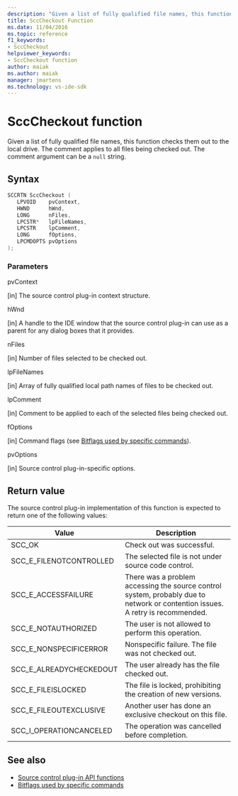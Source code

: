 ```yaml
---
description: "Given a list of fully qualified file names, this function checks them out to the local drive."
title: SccCheckout Function
ms.date: 11/04/2016
ms.topic: reference
f1_keywords:
- SccCheckout
helpviewer_keywords:
- SccCheckout function
author: maiak
ms.author: maiak
manager: jmartens
ms.technology: vs-ide-sdk
---
```

# SccCheckout function

Given a list of fully qualified file names, this function checks them out to the local drive. The comment applies to all files being checked out. The comment argument can be a `null` string.

## Syntax

```cpp
SCCRTN SccCheckout (
   LPVOID    pvContext,
   HWND      hWnd,
   LONG      nFiles,
   LPCSTR*   lpFileNames,
   LPCSTR    lpComment,
   LONG      fOptions,
   LPCMDOPTS pvOptions
);
```

### Parameters
 pvContext

[in] The source control plug-in context structure.

 hWnd

[in] A handle to the IDE window that the source control plug-in can use as a parent for any dialog boxes that it provides.

 nFiles

[in] Number of files selected to be checked out.

 lpFileNames

[in] Array of fully qualified local path names of files to be checked out.

 lpComment

[in] Comment to be applied to each of the selected files being checked out.

 fOptions

[in] Command flags (see [Bitflags used by specific commands](../extensibility/bitflags-used-by-specific-commands.md)).

 pvOptions

[in] Source control plug-in-specific options.

## Return value
 The source control plug-in implementation of this function is expected to return one of the following values:

|Value|Description|
|-----------|-----------------|
|SCC_OK|Check out was successful.|
|SCC_E_FILENOTCONTROLLED|The selected file is not under source code control.|
|SCC_E_ACCESSFAILURE|There was a problem accessing the source control system, probably due to network or contention issues. A retry is recommended.|
|SCC_E_NOTAUTHORIZED|The user is not allowed to perform this operation.|
|SCC_E_NONSPECIFICERROR|Nonspecific failure. The file was not checked out.|
|SCC_E_ALREADYCHECKEDOUT|The user already has the file checked out.|
|SCC_E_FILEISLOCKED|The file is locked, prohibiting the creation of new versions.|
|SCC_E_FILEOUTEXCLUSIVE|Another user has done an exclusive checkout on this file.|
|SCC_I_OPERATIONCANCELED|The operation was cancelled before completion.|

## See also
- [Source control plug-in API functions](../extensibility/source-control-plug-in-api-functions.md)
- [Bitflags used by specific commands](../extensibility/bitflags-used-by-specific-commands.md)
